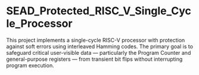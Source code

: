 # SEAD_Protected_RISC_V_Single_Cycle_Processor
This project implements a single-cycle RISC-V processor with protection against soft errors using interleaved Hamming codes. The primary goal is to safeguard critical user-visible data — particularly the Program Counter and general-purpose registers — from transient bit flips without interrupting program execution.
